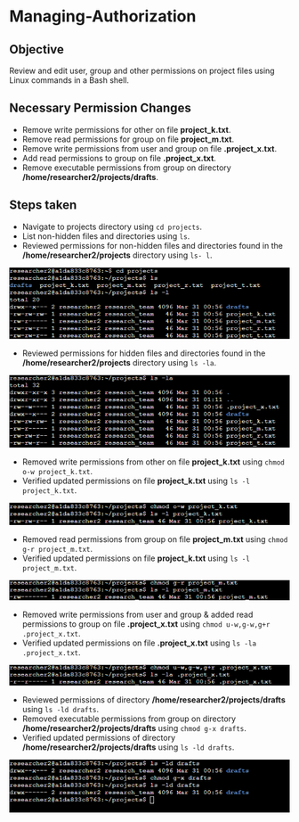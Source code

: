 # Managing-Authorization
## Objective
Review and edit user, group and other permissions on project files using Linux commands in a Bash shell.
## Necessary Permission Changes
* Remove write permissions for other on file **project_k.txt**.
* Remove read permissions for group on file **project_m.txt**.
* Remove write permissions from user and group on file **.project_x.txt**.
* Add read permissions to group on file **.project_x.txt**.
* Remove executable permissions from group on directory **/home/researcher2/projects/drafts**.
## Steps taken
* Navigate to projects directory using ```cd projects```.
* List non-hidden files and directories using ```ls```.
* Reviewed permissions for non-hidden files and directories found in the **/home/researcher2/projects** directory using ```ls- l```.

![screenshot1](https://github.com/iduredia97/Managing-Authorization/blob/main/1.png)

* Reviewed permissions for hidden files and directories found in the **/home/researcher2/projects** directory using ```ls -la```.

![screenshot2](https://github.com/iduredia97/Managing-Authorization/blob/main/2.png)

* Removed write permissions from other on file **project_k.txt** using ```chmod o-w project_k.txt```.
* Verified updated permissions on file **project_k.txt** using ```ls -l project_k.txt```.

![screenshot3](https://github.com/iduredia97/Managing-Authorization/blob/main/3.png)

* Removed read permissions from group on file **project_m.txt** using ```chmod g-r project_m.txt```.
* Verified updated permissions on file **project_k.txt** using ```ls -l project_m.txt```.

![screenshot4](https://github.com/iduredia97/Managing-Authorization/blob/main/4.png)

* Removed write permissions from user and group & added read permissions to group on file **.project_x.txt** using ```chmod u-w,g-w,g+r .project_x.txt```.
* Verified updated permissions on file **.project_x.txt** using ```ls -la .project_x.txt```.

![screenshot5](https://github.com/iduredia97/Managing-Authorization/blob/main/5.png)

* Reviewed permissions of directory **/home/researcher2/projects/drafts** using ```ls -ld drafts```.
* Removed executable permissions from group on directory **/home/researcher2/projects/drafts** using ```chmod g-x drafts```.
* Verified updated permissions of directory **/home/researcher2/projects/drafts** using ```ls -ld drafts```.

![screenshot6](https://github.com/iduredia97/Managing-Authorization/blob/main/6.png)
